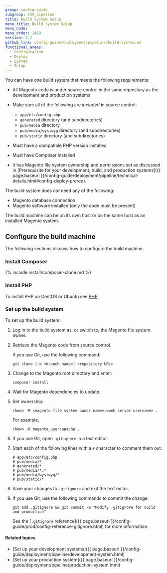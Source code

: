 ```yaml
---
group: config-guide
subgroup: 045_pipeline
title: Build System Setup
menu_title: Build System Setup
menu_node:
menu_order: 1400
version: 2.2
github_link: config-guide/deployment/pipeline/build-system.md
functional_areas:
  - Configuration
  - Deploy
  - System
  - Setup
---
```


You can have one build system that meets the following requirements:

*	All Magento code is under source control in the same repository as the development and production systems
*	Make sure all of the following are _included_ in source control:

	*	`app/etc/config.php`
	*	`generated` directory (and subdirectories)
	*	`pub/media` directory
	*	`pub/media/wysiwyg` directory (and subdirectories)
	*	`pub/static` directory (and subdirectories)
*	Must have a compatible PHP version installed
*	Must have Composer installed
*	It has Magento file system ownership and permissions set as discussed in [Prerequisite for your development, build, and production systems]({{ page.baseurl }}/config-guide/deployment/pipeline/technical-details.html#config-deploy-prereq).

The build system does _not_ need any of the following:

*	Magento database connection
*	Magento software installed (only the code must be present)

<div class="bs-callout bs-callout-info" id="info" markdown="1">
The build machine can be on its own host or on the same host as an installed Magento system.
</div>

## Configure the build machine
The following sections discuss how to configure the build machine.

### Install Composer

{% include install/composer-clone.md %}

### Install PHP
To install PHP on CentOS or Ubuntu see [PHP](../../../install-gde/prereq/php-centos-ubuntu.html).

### Set up the build system
To set up the build system:

1.	Log in to the build system as, or switch to, the Magento file system owner.
2.	Retrieve the Magento code from source control.

	If you use Git, use the following command:

		git clone [-b <branch name>] <repository URL>
2.	Change to the Magento root directory and enter:

		composer install
3.	Wait for Magento dependencies to update.
4.	Set ownership:

		chown -R <magento file system owner name>:<web server username> .

	For example,

		chown -R magento_user:apache .
4.	If you use Git, open `.gitignore` in a text editor.
5.	Start each of the following lines with a `#` character to comment them out:

		# app/etc/config.php
		# pub/media/*
		# generated/*
		# pub/media/*.*
		# pub/media/wysiwyg/*
		# pub/static/*
6.	Save your changes to `.gitignore` and exit the text editor.
7.	If you use Git, use the following commands to commit the change:

		git add .gitignore && git commit -m "Modify .gitignore for build and production"

	See the [`.gitignore` reference]({{ page.baseurl }}/config-guide/prod/config-reference-gitignore.html) for more information.

#### Related topics
*	[Set up your development systems]({{ page.baseurl }}/config-guide/deployment/pipeline/development-system.html)
*	[Set up your production system]({{ page.baseurl }}/config-guide/deployment/pipeline/production-system.html)
